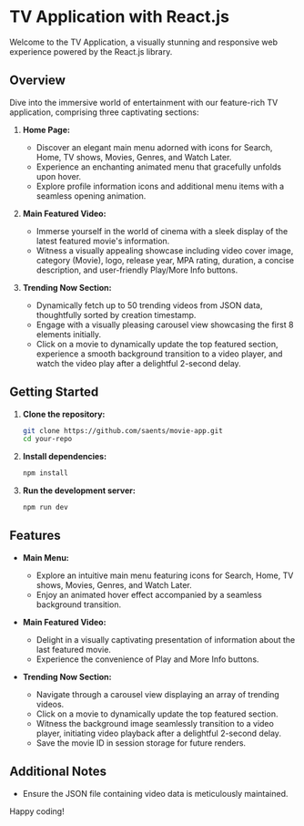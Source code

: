 # TV Application with React.js

Welcome to the TV Application, a visually stunning and responsive web experience powered by the React.js library.

## Overview

Dive into the immersive world of entertainment with our feature-rich TV application, comprising three captivating sections:

1. **Home Page:**
    - Discover an elegant main menu adorned with icons for Search, Home, TV shows, Movies, Genres, and Watch Later.
    - Experience an enchanting animated menu that gracefully unfolds upon hover.
    - Explore profile information icons and additional menu items with a seamless opening animation.

2. **Main Featured Video:**
    - Immerse yourself in the world of cinema with a sleek display of the latest featured movie's information.
    - Witness a visually appealing showcase including video cover image, category (Movie), logo, release year, MPA rating, duration, a concise description, and user-friendly Play/More Info buttons.

3. **Trending Now Section:**
    - Dynamically fetch up to 50 trending videos from JSON data, thoughtfully sorted by creation timestamp.
    - Engage with a visually pleasing carousel view showcasing the first 8 elements initially.
    - Click on a movie to dynamically update the top featured section, experience a smooth background transition to a video player, and watch the video play after a delightful 2-second delay.

## Getting Started

1. **Clone the repository:**

    ```bash
    git clone https://github.com/saents/movie-app.git
    cd your-repo
    ```

2. **Install dependencies:**

    ```bash
    npm install
    ```

3. **Run the development server:**

    ```bash
    npm run dev
    ```

## Features

- **Main Menu:**
    - Explore an intuitive main menu featuring icons for Search, Home, TV shows, Movies, Genres, and Watch Later.
    - Enjoy an animated hover effect accompanied by a seamless background transition.

- **Main Featured Video:**
    - Delight in a visually captivating presentation of information about the last featured movie.
    - Experience the convenience of Play and More Info buttons.

- **Trending Now Section:**
    - Navigate through a carousel view displaying an array of trending videos.
    - Click on a movie to dynamically update the top featured section.
    - Witness the background image seamlessly transition to a video player, initiating video playback after a delightful 2-second delay.
    - Save the movie ID in session storage for future renders.

## Additional Notes

- Ensure the JSON file containing video data is meticulously maintained.

Happy coding!
